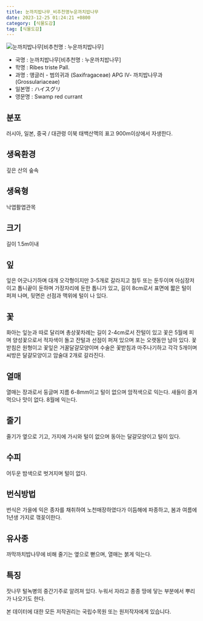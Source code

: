 ```yaml
---
title: 눈까치밥나무_비추천명누운까치밥나무
date: 2023-12-25 01:24:21 +0800
category: [식물도감]
tag: [식물도감]
---
```




![눈까치밥나무[비추천명 : 누운까치밥나무]](/fileUpload/plants/basic/Saxifragaceae/Ribes/15629/15629_1_th2.JPG)
- 국명 : 눈까치밥나무[비추천명 : 누운까치밥나무]
- 학명 : Ribes triste Pall.
- 과명 : 앵글러 - 범의귀과 (Saxifragaceae) APG Ⅳ- 까치밥나무과 (Grossulariaceae)
- 일본명 : ハイスグリ
- 영문명 : Swamp red currant


## 분포
러시아, 일본, 중국 / 대관령 이북 태백산맥의 표고 900m이상에서 자생한다.
## 생육환경
깊은 산의 숲속
## 생육형
낙엽활엽관목
## 크기
길이 1.5m이내
## 잎
잎은 어긋나기하며 대개 오각형이지만 3-5개로 갈라지고 첨두 또는 둔두이며 아심장저이고 톱니끝이 둔하며 가장자리에 둔한 톱니가 있고, 길이 8cm로서 표면에 짧은 털이 퍼져 나며, 뒷면은 선점과 맥위에 털이 나 있다.
## 꽃
화아는 잎눈과 따로 달리며 총상꽃차례는 길이 2-4cm로서 잔털이 있고 꽃은 5월에 피며 양성꽃으로서 적자색이 돌고 잔털과 선점이 퍼져 있으며 포는 오랫동안 남아 있다. 꽃받침은 원형이고 꽃잎은 거꿀달걀모양이며 수술은 꽃받침과 마주나기하고 각각 5개이며 씨방은 달걀모양이고 암술대 2개로 갈라진다.
## 열매
열매는 장과로서 둥글며 지름 6-8mm이고 털이 없으며 암적색으로 익는다. 새들이 즐겨 먹으나 맛이 없다. 8월에 익는다. 
## 줄기
줄기가 옆으로 기고, 가지에 가시와 털이 없으며 동아는 달걀모양이고 털이 있다.
## 수피
어두운 밤색으로 벗겨지며 털이 없다.
## 번식방법
번식은 가을에 익은 종자를 채취하여 노천매장하였다가 이듬해에 파종하고, 봄과 여름에 1년생 가지로 꺾꽂이한다.
## 유사종
까막까치밥나무에 비해 줄기는 옆으로 뻗으며, 열매는 붉게 익는다. 
## 특징
잣나무 털녹병의 중간기주로 알려져 있다. 누워서 자라고 종종 땅에 닿는 부분에서 뿌리가 나오기도 한다.






본 데이터에 대한 모든 저작권리는 국립수목원 또는 원저작자에게 있습니다.
